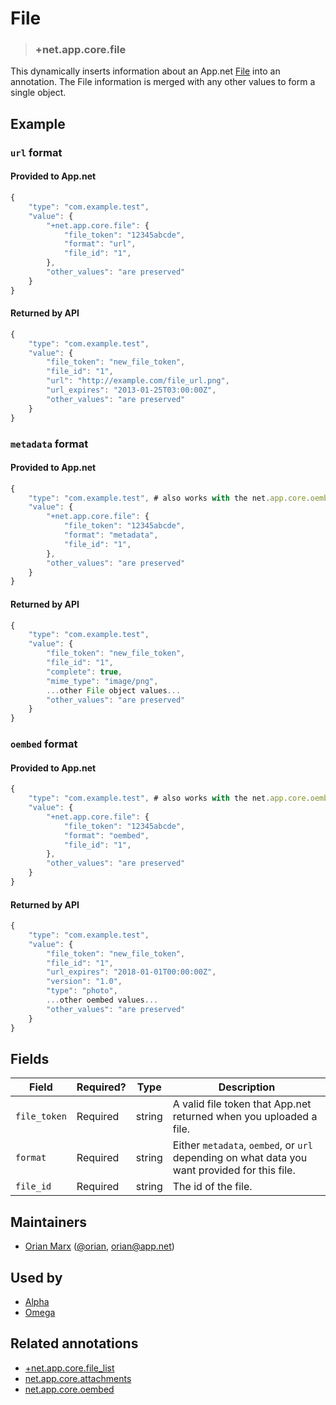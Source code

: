 # File

<!-- specify the "key" for the replacement value -->
> ### +net.app.core.file

<!-- provide a description of the replacement value -->
This dynamically inserts information about an App.net [File](http://developers.app.net/docs/resources/file/) into an annotation. The File information is merged with any other values to form a single object.

<!-- provide at least one example of what your annotation might look like in the wild -->
## Example

### `url` format

#### Provided to App.net
~~~ js
{
    "type": "com.example.test",
    "value": {
        "+net.app.core.file": {
            "file_token": "12345abcde",
            "format": "url",
            "file_id": "1",
        },
        "other_values": "are preserved"
    }
}
~~~

#### Returned by API
~~~ js
{
    "type": "com.example.test",
    "value": {
        "file_token": "new_file_token",
        "file_id": "1",
        "url": "http://example.com/file_url.png",
        "url_expires": "2013-01-25T03:00:00Z",
        "other_values": "are preserved"
    }
}
~~~


### `metadata` format

#### Provided to App.net

~~~ js
{
    "type": "com.example.test", # also works with the net.app.core.oembed annotation
    "value": {
        "+net.app.core.file": {
            "file_token": "12345abcde",
            "format": "metadata",
            "file_id": "1",
        },
        "other_values": "are preserved"
    }
}
~~~

#### Returned by API

~~~ js
{
    "type": "com.example.test",
    "value": {
        "file_token": "new_file_token",
        "file_id": "1",
        "complete": true,
        "mime_type": "image/png",
        ...other File object values...
        "other_values": "are preserved"
    }
}
~~~


### `oembed` format

#### Provided to App.net

~~~ js
{
    "type": "com.example.test", # also works with the net.app.core.oembed annotation
    "value": {
        "+net.app.core.file": {
            "file_token": "12345abcde",
            "format": "oembed",
            "file_id": "1",
        },
        "other_values": "are preserved"
    }
}
~~~

#### Returned by API

~~~ js
{
    "type": "com.example.test",
    "value": {
        "file_token": "new_file_token",
        "file_id": "1",
        "url_expires": "2018-01-01T00:00:00Z",
        "version": "1.0",
        "type": "photo",
        ...other oembed values...
        "other_values": "are preserved"
    }
}
~~~

<!-- provide a complete description of the fields in the "value" object for your annotation -->
## Fields

| Field | Required? | Type | Description |
| ----- | --------- | ---- | ----------- |
| `file_token` | Required | string | A valid file token that App.net returned when you uploaded a file.|
| `format` | Required | string | Either `metadata`, `oembed`, or `url` depending on what data you want provided for this file. |
| `file_id` | Required | string | The id of the file. |

<!-- provide a way to contact you -->
## Maintainers
* [Orian Marx](http://orianmarx.com) ([@orian](https://alpha.app.net/orian), [orian@app.net](mailto:orian@app.net))

<!-- provide references to compatible apps / service -->
## Used by
* [Alpha](https://alpha.app.net/)
* [Omega](https://omega.app.net/)

<!-- provide references to related annotations -->
## Related annotations
* [+net.app.core.file_list](+net.app.core.file_list.md)
* [net.app.core.attachments](../annotations/net.app.core.attachments.md)
* [net.app.core.oembed](../annotations/net.app.core.oembed.md)